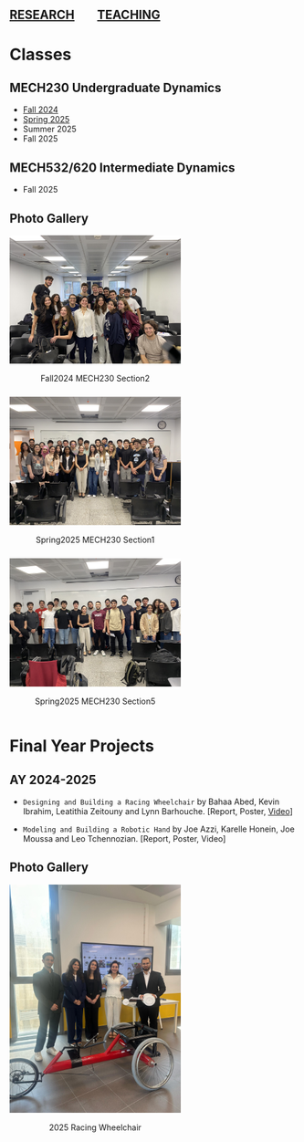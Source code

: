 [RESEARCH](publications)        [TEACHING](teaching.md)
---

# Classes

## MECH230 Undergraduate Dynamics

- [Fall 2024](08-2024-dynamics/homepage.md)
- [Spring 2025](https://mech230.github.io)
- Summer 2025
- Fall 2025

## MECH532/620 Intermediate Dynamics
- Fall 2025

## Photo Gallery

<div style="display: flex; flex-wrap: wrap; gap: 10px;">
  <div style="text-align: center;">
    <img src="class_photos/Fall2024_MECH230_Section2.JPG" alt="Fall2024_MECH230_Section2" width="300"/>
    <p>Fall2024 MECH230 Section2</p>
  </div>

  <div style="text-align: center;">
    <img src="class_photos/Spring2025_MECH230_Section1.JPG" alt="Spring2025_MECH230_Section1" width="300"/>
    <p>Spring2025 MECH230 Section1</p>
  </div>

  <div style="text-align: center;">
    <img src="class_photos/Spring2025_MECH230_Section5.JPG" alt="Spring2025_MECH230_Section5" width="300"/>
    <p>Spring2025 MECH230 Section5</p>
  </div>

</div>

# Final Year Projects

## AY 2024-2025
- `Designing and Building a Racing Wheelchair` by Bahaa Abed, Kevin Ibrahim, Leatithia Zeitouny and Lynn Barhouche. [Report, Poster, [Video](https://youtu.be/WT_aFLQ14Ss?si=7zVLr2RhIYNThZ7k)]

- `Modeling and Building a Robotic Hand` by Joe Azzi, Karelle Honein, Joe Moussa and Leo Tchennozian. [Report, Poster, Video]

## Photo Gallery

<div style="display: flex; flex-wrap: wrap; gap: 10px;">
  <div style="text-align: center;">
    <img src="fyp_photos/2025_racing_wheelchair.jpeg" alt="Fall2024_MECH230_Section2" width="300"/>
    <p>2025 Racing Wheelchair</p>
  </div>

</div>
